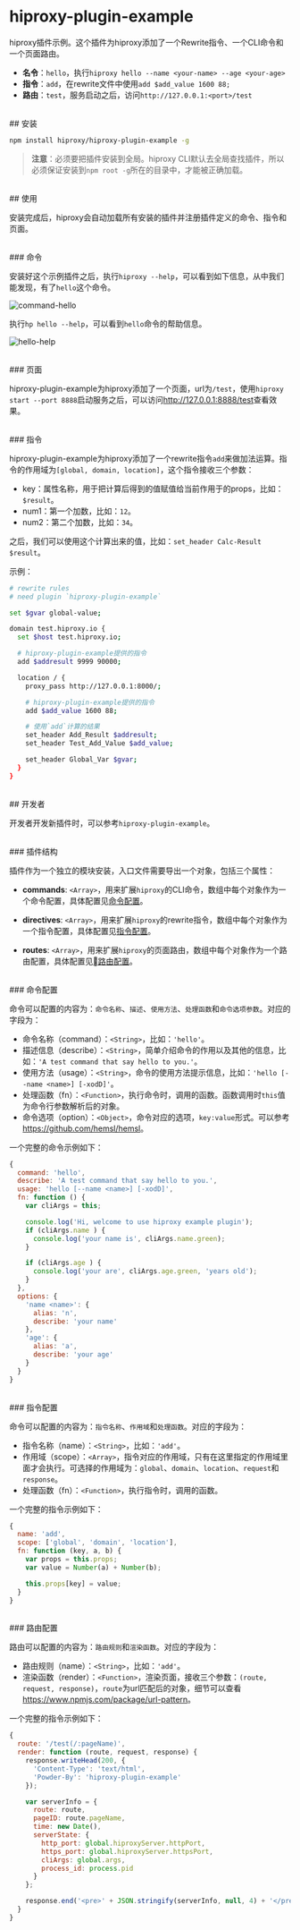 # hiproxy-plugin-example

hiproxy插件示例。这个插件为hiproxy添加了一个Rewrite指令、一个CLI命令和一个页面路由。

* **名令**：`hello`，执行`hiproxy hello --name <your-name> --age <your-age>`
* **指令**：`add`，在rewrite文件中使用`add $add_value 1600 88;`
* **路由**：`test`，服务启动之后，访问`http://127.0.0.1:<port>/test`

<br />
## 安装

```bash
npm install hiproxy/hiproxy-plugin-example -g
```

> **注意**：必须要把插件安装到全局。hiproxy CLI默认去全局查找插件，所以必须保证安装到`npm root -g`所在的目录中，才能被正确加载。

<br />
## 使用

安装完成后，hiproxy会自动加载所有安装的插件并注册插件定义的命令、指令和页面。

<br />
### 命令

安装好这个示例插件之后，执行`hiproxy --help`，可以看到如下信息，从中我们能发现，有了`hello`这个命令。

![command-hello](https://github.com/hiproxy/hiproxy-plugin-example/raw/master/screenshot/command-hello.png)

执行`hp hello --help`，可以看到`hello`命令的帮助信息。

![hello-help](https://github.com/hiproxy/hiproxy-plugin-example/raw/master/screenshot/hello-help.png)

<br />
### 页面

hiproxy-plugin-example为hiproxy添加了一个页面，url为`/test`，使用`hiproxy start --port 8888`启动服务之后，可以访问<http://127.0.0.1:8888/test>查看效果。

<br />
### 指令

hiproxy-plugin-example为hiproxy添加了一个rewrite指令`add`来做加法运算。指令的作用域为`[global, domain, location]`，这个指令接收三个参数：

* key：属性名称，用于把计算后得到的值赋值给当前作用于的props，比如：`$result`。
* num1：第一个加数，比如：`12`。
* num2：第二个加数，比如：`34`。

之后，我们可以使用这个计算出来的值，比如：`set_header Calc-Result $result`。

示例：

```bash
# rewrite rules
# need plugin `hiproxy-plugin-example`

set $gvar global-value;

domain test.hiproxy.io {
  set $host test.hiproxy.io;

  # hiproxy-plugin-example提供的指令
  add $addresult 9999 90000;

  location / {
    proxy_pass http://127.0.0.1:8000/;

    # hiproxy-plugin-example提供的指令
    add $add_value 1600 88;

    # 使用`add`计算的结果
    set_header Add_Result $addresult;
    set_header Test_Add_Value $add_value;

    set_header Global_Var $gvar;    
  }
}
```

<br />
## 开发者

开发者开发新插件时，可以参考`hiproxy-plugin-example`。

<br />
### 插件结构

插件作为一个独立的模块安装，入口文件需要导出一个对象，包括三个属性：

* **commands**: `<Array>`，用来扩展`hiproxy`的CLI命令，数组中每个对象作为一个命令配置，具体配置见[命令配置](#command-config)。

* **directives**: `<Array>`，用来扩展`hiproxy`的rewrite指令，数组中每个对象作为一个指令配置，具体配置见[指令配置](#directive-config)。

* **routes**: `<Array>`，用来扩展`hiproxy`的页面路由，数组中每个对象作为一个路由配置，具体配置见[路由配置](#route-config)。

<br />
<a name="command-config"></a>
### 命令配置

命令可以配置的内容为：`命令名称`、`描述`、`使用方法`、`处理函数`和`命令选项参数`。对应的字段为：

* 命令名称（command）：`<String>`，比如：`'hello'`。
* 描述信息（describe）：`<String>`，简单介绍命令的作用以及其他的信息，比如：`'A test command that say hello to you.'`。
* 使用方法（usage）：`<String>`，命令的使用方法提示信息，比如：`'hello [--name <name>] [-xodD]'`。
* 处理函数（fn）：`<Function>`，执行命令时，调用的函数。函数调用时`this`值为命令行参数解析后的对象。
* 命令选项（option）：`<Object>`，命令对应的选项，`key:value`形式。可以参考<https://github.com/hemsl/hemsl>。

一个完整的命令示例如下：

```js
{
  command: 'hello',
  describe: 'A test command that say hello to you.',
  usage: 'hello [--name <name>] [-xodD]',
  fn: function () {
    var cliArgs = this;

    console.log('Hi, welcome to use hiproxy example plugin');
    if (cliArgs.name ) {
      console.log('your name is', cliArgs.name.green);
    }

    if (cliArgs.age ) {
      console.log('your are', cliArgs.age.green, 'years old');
    }
  },
  options: {
    'name <name>': {
      alias: 'n',
      describe: 'your name'
    },
    'age': {
      alias: 'a',
      describe: 'your age'
    }
  }
}
```

<br />
<a name="directive-config"></a>
### 指令配置

命令可以配置的内容为：`指令名称`、`作用域`和`处理函数`。对应的字段为：

* 指令名称（name）：`<String>`，比如：`'add'`。
* 作用域（scope）：`<Array>`，指令对应的作用域，只有在这里指定的作用域里面才会执行。可选择的作用域为：`global`、`domain`、`location`、`request`和`response`。
* 处理函数（fn）：`<Function>`，执行指令时，调用的函数。

一个完整的指令示例如下：

```js
{
  name: 'add',
  scope: ['global', 'domain', 'location'],
  fn: function (key, a, b) {
    var props = this.props;
    var value = Number(a) + Number(b);

    this.props[key] = value;
  }
}
```

<br />
<a name="route-config"></a>
### 路由配置

路由可以配置的内容为：`路由规则`和`渲染函数`。对应的字段为：

* 路由规则（name）：`<String>`，比如：`'add'`。
* 渲染函数（render）：`<Function>`，渲染页面，接收三个参数：`(route, request, response)`，`route`为url匹配后的对象，细节可以查看<https://www.npmjs.com/package/url-pattern>。

一个完整的指令示例如下：

```js
{
  route: '/test(/:pageName)',
  render: function (route, request, response) {
    response.writeHead(200, {
      'Content-Type': 'text/html',
      'Powder-By': 'hiproxy-plugin-example'
    });

    var serverInfo = {
      route: route,
      pageID: route.pageName,
      time: new Date(),
      serverState: {
        http_port: global.hiproxyServer.httpPort,
        https_port: global.hiproxyServer.httpsPort,
        cliArgs: global.args,
        process_id: process.pid
      }
    };

    response.end('<pre>' + JSON.stringify(serverInfo, null, 4) + '</pre>');
  }
}
```





